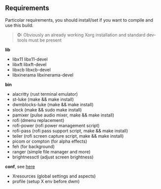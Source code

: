 
## Requirements

Particolar requirements, you should install/set if you want to compile and use this build.

> **O:** Obviously an already working Xorg installation and standard dev-tools must be present

**lib**
  * libx11 libx11-devel
  * libxft libxft-devel
  * libxcb libxcb-devel
  * libxinerama libxinerama-devel

**bin**
  * alacritty (rust terminal emulator)
  * st-luke (make && make install)
  * dwmblocks-luke (make && make install)
  * slock (make && sudo make install)
  * pamixer (pulse audio mixer, make && make install)
  * rofi (dmenu replacement)
  * rofi-power (rofi power management script)
  * rofi-pass (rofi pass support script, make && make install)
  * teiler (rofi screen capture script, make && make install)
  * picom or compton (for alpha effects)
  * feh (for background)
  * ranger (simple file manager and more)
  * brightnessctl (adjust screen brightness)

**conf**, see [here](https://github.com/andros21/dotfiles)
  * Xresources (global settings and aspects)
  * profile (setup X env before dwm)
